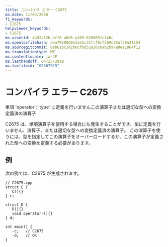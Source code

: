 ```yaml
---
title: コンパイラ エラー C2675
ms.date: 11/04/2016
f1_keywords:
- C2675
helpviewer_keywords:
- C2675
ms.assetid: 4b92a12b-bff8-4dd5-a109-620065fc146c
ms.openlocfilehash: aea79509d0e1ae5c31fcf0cf369c28af39a21154
ms.sourcegitcommit: 0ab61bc3d2b6cfbd52a16c6ab2b97a8ea1864f12
ms.translationtype: MT
ms.contentlocale: ja-JP
ms.lasthandoff: 04/23/2019
ms.locfileid: "62367929"
---
```

# <a name="compiler-error-c2675"></a>コンパイラ エラー C2675

単項 'operator': 'type' に定義を行いませんこの演算子または適切な型への変換定義済の演算子

C2675 は、単項演算子を使用する場合にも発生することができ、型に定義を行いません、演算子、または適切な型への変換定義済の演算子。 この演算子を使うには、型を指定してこの演算子をオーバーロードするか、この演算子が定義された型への変換を定義する必要があります。

## <a name="example"></a>例

次の例では、C2675 が生成されます。

```
// C2675.cpp
struct C {
   C(){}
} c;

struct D {
   D(){}
   void operator-(){}
} d;

int main() {
   -c;   // C2675
   -d;   // OK
}
```